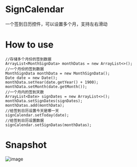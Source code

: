 # SignCalendar
一个签到日历控件，可以设置多个月，支持左右滑动

# How to use

    //存储多个月份的签到数据
    ArrayList<MonthSignData> monthDatas = new ArrayList<>();
    //一个月份的签到数据
    MonthSignData monthData = new MonthSignData();
    Date date = new Date();
    monthData.setYear(date.getYear() + 1900);
    monthData.setMonth(date.getMonth());
    //一个月内的签到天数
    ArrayList<Date> signDates = new ArrayList<>();
    monthData.setSignDates(signDates);
    monthDatas.add(monthData);
    //给签到日历设置今天是哪一天
    signCalendar.setToday(date);
    //给签到日历设置数据
    signCalendar.setSignDatas(monthDatas);


# Snapshot

 ![image](https://github.com/SuperJim123/SignCalendar/raw/master/snapshot.jpg)
